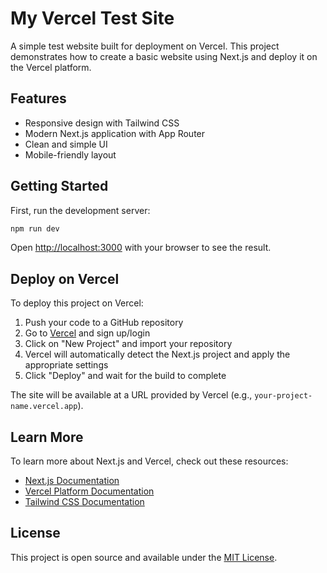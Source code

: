 # My Vercel Test Site

A simple test website built for deployment on Vercel. This project demonstrates how to create a basic website using Next.js and deploy it on the Vercel platform.

## Features

- Responsive design with Tailwind CSS
- Modern Next.js application with App Router
- Clean and simple UI
- Mobile-friendly layout

## Getting Started

First, run the development server:

```bash
npm run dev
```

Open [http://localhost:3000](http://localhost:3000) with your browser to see the result.

## Deploy on Vercel

To deploy this project on Vercel:

1. Push your code to a GitHub repository
2. Go to [Vercel](https://vercel.com) and sign up/login
3. Click on "New Project" and import your repository
4. Vercel will automatically detect the Next.js project and apply the appropriate settings
5. Click "Deploy" and wait for the build to complete

The site will be available at a URL provided by Vercel (e.g., `your-project-name.vercel.app`).

## Learn More

To learn more about Next.js and Vercel, check out these resources:

- [Next.js Documentation](https://nextjs.org/docs)
- [Vercel Platform Documentation](https://vercel.com/docs)
- [Tailwind CSS Documentation](https://tailwindcss.com/docs)

## License

This project is open source and available under the [MIT License](LICENSE).

